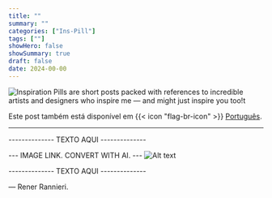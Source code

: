 ```yaml
---
title: ""
summary: ""
categories: ["Ins-Pill"]
tags: [""]
showHero: false
showSummary: true
draft: false
date: 2024-00-00
---
```


![Inspiration Pills are short posts packed with references to incredible artists and designers who inspire me — and might just inspire you too!t](cover.webp "Caption")

Este post também está disponível em {{< icon "flag-br-icon" >}} [Português](/pt-br/blog/inspill/NAME-FOLDER-POST/).

---

-------------- TEXTO AQUI --------------







--- IMAGE LINK. CONVERT WITH AI. ---
![Alt text](img/NAME.webp)

-------------- TEXTO AQUI --------------

— Rener Rannieri.
